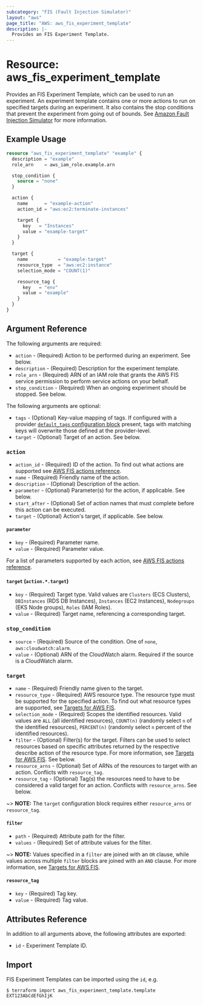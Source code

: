 ```yaml
---
subcategory: "FIS (Fault Injection Simulator)"
layout: "aws"
page_title: "AWS: aws_fis_experiment_template"
description: |-
  Provides an FIS Experiment Template.
---
```


# Resource: aws_fis_experiment_template

Provides an FIS Experiment Template, which can be used to run an experiment.
An experiment template contains one or more actions to run on specified targets during an experiment.
It also contains the stop conditions that prevent the experiment from going out of bounds.
See [Amazon Fault Injection Simulator](https://docs.aws.amazon.com/fis/index.html)
for more information.

## Example Usage

```terraform
resource "aws_fis_experiment_template" "example" {
  description = "example"
  role_arn    = aws_iam_role.example.arn

  stop_condition {
    source = "none"
  }

  action {
    name      = "example-action"
    action_id = "aws:ec2:terminate-instances"

    target {
      key   = "Instances"
      value = "example-target"
    }
  }

  target {
    name           = "example-target"
    resource_type  = "aws:ec2:instance"
    selection_mode = "COUNT(1)"

    resource_tag {
      key   = "env"
      value = "example"
    }
  }
}
```

## Argument Reference

The following arguments are required:

* `action` - (Required) Action to be performed during an experiment. See below.
* `description` - (Required) Description for the experiment template.
* `role_arn` - (Required) ARN of an IAM role that grants the AWS FIS service permission to perform service actions on your behalf.
* `stop_condition` - (Required) When an ongoing experiment should be stopped. See below.

The following arguments are optional:

* `tags` - (Optional) Key-value mapping of tags. If configured with a provider [`default_tags` configuration block](/docs/providers/aws/index.html#default_tags-configuration-block) present, tags with matching keys will overwrite those defined at the provider-level.
* `target` - (Optional) Target of an action. See below.

### `action`

* `action_id` - (Required) ID of the action. To find out what actions are supported see [AWS FIS actions reference](https://docs.aws.amazon.com/fis/latest/userguide/fis-actions-reference.html).
* `name` - (Required) Friendly name of the action.
* `description` - (Optional) Description of the action.
* `parameter` - (Optional) Parameter(s) for the action, if applicable. See below.
* `start_after` - (Optional) Set of action names that must complete before this action can be executed.
* `target` - (Optional) Action's target, if applicable. See below.

#### `parameter`

* `key` - (Required) Parameter name.
* `value` - (Required) Parameter value.

For a list of parameters supported by each action, see [AWS FIS actions reference](https://docs.aws.amazon.com/fis/latest/userguide/fis-actions-reference.html).

#### `target` (`action.*.target`)

* `key` - (Required) Target type. Valid values are `Clusters` (ECS Clusters), `DBInstances` (RDS DB Instances), `Instances` (EC2 Instances), `Nodegroups` (EKS Node groups), `Roles` (IAM Roles).
* `value` - (Required) Target name, referencing a corresponding target.

### `stop_condition`

* `source` - (Required) Source of the condition. One of `none`, `aws:cloudwatch:alarm`.
* `value` - (Optional) ARN of the CloudWatch alarm. Required if the source is a CloudWatch alarm.

### `target`

* `name` - (Required) Friendly name given to the target.
* `resource_type` - (Required) AWS resource type. The resource type must be supported for the specified action. To find out what resource types are supported, see [Targets for AWS FIS](https://docs.aws.amazon.com/fis/latest/userguide/targets.html#resource-types).
* `selection_mode` - (Required) Scopes the identified resources. Valid values are `ALL` (all identified resources), `COUNT(n)` (randomly select `n` of the identified resources), `PERCENT(n)` (randomly select `n` percent of the identified resources).
* `filter` - (Optional) Filter(s) for the target. Filters can be used to select resources based on specific attributes returned by the respective describe action of the resource type. For more information, see [Targets for AWS FIS](https://docs.aws.amazon.com/fis/latest/userguide/targets.html#target-filters). See below.
* `resource_arns` - (Optional) Set of ARNs of the resources to target with an action. Conflicts with `resource_tag`.
* `resource_tag` - (Optional) Tag(s) the resources need to have to be considered a valid target for an action. Conflicts with `resource_arns`. See below.

~> **NOTE:** The `target` configuration block requires either `resource_arns` or `resource_tag`.

#### `filter`

* `path` - (Required) Attribute path for the filter.
* `values` - (Required) Set of attribute values for the filter.

~> **NOTE:** Values specified in a `filter` are joined with an `OR` clause, while values across multiple `filter` blocks are joined with an `AND` clause. For more information, see [Targets for AWS FIS](https://docs.aws.amazon.com/fis/latest/userguide/targets.html#target-filters).

#### `resource_tag`

* `key` - (Required) Tag key.
* `value` - (Required) Tag value.

## Attributes Reference

In addition to all arguments above, the following attributes are exported:

* `id` - Experiment Template ID.

## Import

FIS Experiment Templates can be imported using the `id`, e.g.

```
$ terraform import aws_fis_experiment_template.template EXT123AbCdEfGhIjK
```
